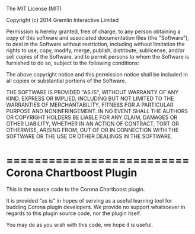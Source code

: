 The MIT License (MIT)

Copyright (c) 2014 Gremlin Interactive Limited

Permission is hereby granted, free of charge, to any person obtaining a copy
of this software and associated documentation files (the "Software"), to deal
in the Software without restriction, including without limitation the rights
to use, copy, modify, merge, publish, distribute, sublicense, and/or sell
copies of the Software, and to permit persons to whom the Software is
furnished to do so, subject to the following conditions:

The above copyright notice and this permission notice shall be included in
all copies or substantial portions of the Software.

THE SOFTWARE IS PROVIDED "AS IS", WITHOUT WARRANTY OF ANY KIND, EXPRESS OR
IMPLIED, INCLUDING BUT NOT LIMITED TO THE WARRANTIES OF MERCHANTABILITY,
FITNESS FOR A PARTICULAR PURPOSE AND NONINFRINGEMENT. IN NO EVENT SHALL THE
AUTHORS OR COPYRIGHT HOLDERS BE LIABLE FOR ANY CLAIM, DAMAGES OR OTHER
LIABILITY, WHETHER IN AN ACTION OF CONTRACT, TORT OR OTHERWISE, ARISING FROM,
OUT OF OR IN CONNECTION WITH THE SOFTWARE OR THE USE OR OTHER DEALINGS IN
THE SOFTWARE.

==========================
Corona Chartboost Plugin
==========================

This is the source code to the Corona Chartboost plugin.

It is provided "as is" in hopes of serving as a useful learning tool for budding Corona plugin developers.
We provide no support whatsoever in regards to this plugin source code, nor the plugin itself.

You may do as you wish with this code, we hope it is useful.
